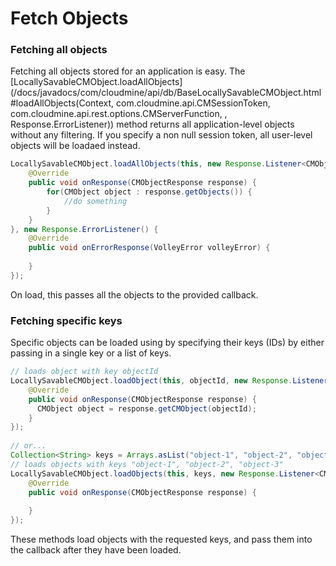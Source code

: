 # Fetch Objects

### Fetching all objects

Fetching all objects stored for an application is easy. The [LocallySavableCMObject.loadAllObjects](/docs/javadocs/com/cloudmine/api/db/BaseLocallySavableCMObject.html#loadAllObjects(Context, com.cloudmine.api.CMSessionToken, com.cloudmine.api.rest.options.CMServerFunction, , Response.ErrorListener)) method returns all application-level objects without any filtering. If you specify a non null session token, all user-level objects will be loadaed instead.

```java
LocallySavableCMObject.loadAllObjects(this, new Response.Listener<CMObjectResponse>() {
    @Override
    public void onResponse(CMObjectResponse response) {
        for(CMObject object : response.getObjects()) {
            //do something
        }
    }
}, new Response.ErrorListener() {
    @Override
    public void onErrorResponse(VolleyError volleyError) {
         
    }
});
```

On load, this passes all the objects to the provided callback.

### Fetching specific keys

Specific objects can be loaded using by specifying their keys (IDs) by either passing in a single key or a list of keys.

```java
// loads object with key objectId
LocallySavableCMObject.loadObject(this, objectId, new Response.Listener<CMObjectResponse>() {
    @Override
    public void onResponse(CMObjectResponse response) {
      CMObject object = response.getCMObject(objectId);
    }
});
 
// or...
Collection<String> keys = Arrays.asList("object-1", "object-2", "object-3");
// loads objects with keys "object-1", "object-2", "object-3"
LocallySavableCMObject.loadObjects(this, keys, new Response.Listener<CMObjectResponse>() {
    @Override
    public void onResponse(CMObjectResponse response) {
 
    }
});
```

These methods load objects with the requested keys, and pass them into the callback after they have been loaded.
